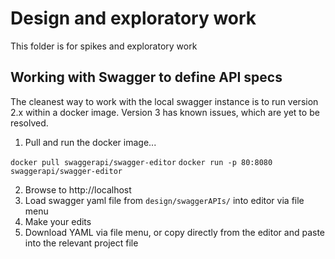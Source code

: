 # Design and exploratory work

This folder is for spikes and exploratory work

## Working with Swagger to define API specs

The cleanest way to work with the local swagger instance is to run version 2.x within a docker image.
Version 3 has known issues, which are yet to be resolved.

1. Pull and run the docker image...

`docker pull swaggerapi/swagger-editor`
`docker run -p 80:8080 swaggerapi/swagger-editor`

2. Browse to http://localhost
3. Load swagger yaml file from `design/swaggerAPIs/` into editor via file menu
4. Make your edits
5. Download YAML via file menu, or copy directly from the editor and paste into the relevant project file